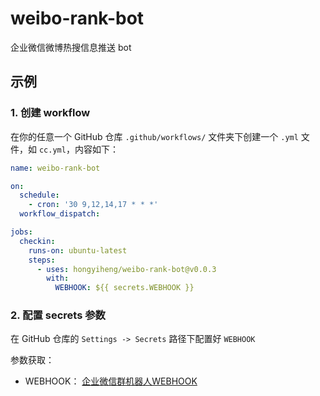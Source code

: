 # weibo-rank-bot

企业微信微博热搜信息推送 bot

## 示例

### 1. 创建 workflow

在你的任意一个 GitHub 仓库 `.github/workflows/` 文件夹下创建一个 `.yml` 文件，如 `cc.yml`，内容如下：

```yml
name: weibo-rank-bot

on:
  schedule:
    - cron: '30 9,12,14,17 * * *'
  workflow_dispatch:

jobs:
  checkin:
    runs-on: ubuntu-latest
    steps:
      - uses: hongyiheng/weibo-rank-bot@v0.0.3
        with:
          WEBHOOK: ${{ secrets.WEBHOOK }}
```

### 2. 配置 secrets 参数

在 GitHub 仓库的 `Settings -> Secrets` 路径下配置好 `WEBHOOK`

参数获取：

- WEBHOOK： [企业微信群机器人WEBHOOK](https://zhuanlan.zhihu.com/p/370006823)